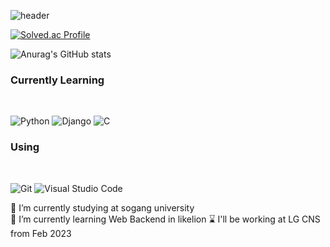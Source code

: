 ![header](https://capsule-render.vercel.app/api?type=shark&color=6AD8F7&height=300&section=header&text=Hi&fontSize=90)

[![Solved.ac Profile](http://mazassumnida.wtf/api/v2/generate_badge?boj=softcoffee)](https://solved.ac/softcoffee/)

![Anurag's GitHub stats](https://github-readme-stats.vercel.app/api?username=SoftCoffee1&show_icons=true&theme=radical)

<h3>Currently Learning</h3><br>

![Python](https://img.shields.io/badge/Python-3776AB.svg?&style=for-the-badge&logo=Python&logoColor=white)
![Django](https://img.shields.io/badge/Django-3776AB.svg?&style=for-the-badge&logo=Django&logoColor=white)
![C](https://img.shields.io/badge/C-3776AB.svg?&style=for-the-badge&logo=C&logoColor=white)

<h3>Using</h3><br>

![Git](https://img.shields.io/badge/Git-F05032.svg?&style=for-the-badge&logo=Git&logoColor=white)
![Visual Studio Code](https://img.shields.io/badge/Visual%20Studio%20Code-007ACC.svg?&style=for-the-badge&logo=Visual%20Studio%20Code&logoColor=white)


<p>🏫 I’m currently studying at sogang university <br>
  🌱 I’m currently learning Web Backend in likelion
  ⌛️ I'll be working at LG CNS from Feb 2023
</p>

